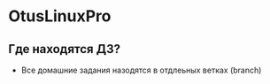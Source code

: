 # OtusLinuxPro

## Где находятся ДЗ?

 - Все домашние задания назодятся в отдлеьных ветках (branch)
